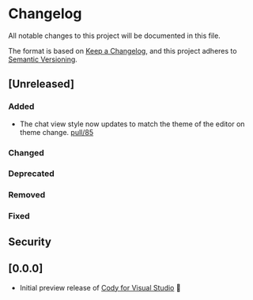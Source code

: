 # Changelog

All notable changes to this project will be documented in this file.

The format is based on [Keep a Changelog](https://keepachangelog.com/en/1.1.0/), and this project adheres to [Semantic Versioning](https://semver.org/spec/v2.0.0.html).

## [Unreleased]

### Added

- The chat view style now updates to match the theme of the editor on theme change. [pull/85](https://github.com/sourcegraph/cody-vs/pull/85)

### Changed

### Deprecated

### Removed

### Fixed

## Security

## [0.0.0]

- Initial preview release of [Cody for Visual Studio](https://marketplace.visualstudio.com/items?itemName=sourcegraph.cody-vs) 🎉
